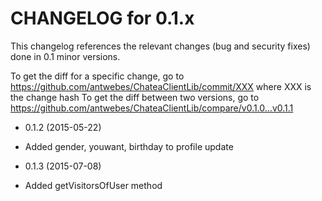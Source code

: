 CHANGELOG for 0.1.x
===================

This changelog references the relevant changes (bug and security fixes) done
in 0.1 minor versions.

To get the diff for a specific change, go to https://github.com/antwebes/ChateaClientLib/commit/XXX where XXX is the change hash
To get the diff between two versions, go to https://github.com/antwebes/ChateaClientLib/compare/v0.1.0...v0.1.1

* 0.1.2 (2015-05-22)

 * Added gender, youwant, birthday to profile update 

 * 0.1.3 (2015-07-08)

  * Added getVisitorsOfUser method